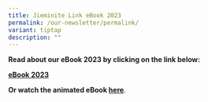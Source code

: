 ```yaml
---
title: Jieminite Link eBook 2023
permalink: /our-newsletter/permalink/
variant: tiptap
description: ""
---
```

<p><strong>Read about our eBook 2023 by clicking on the link below:</strong>
</p>
<p><strong><a href="https://issuu.com/jieminpri/docs/ebook2023" rel="noopener noreferrer nofollow" target="_blank">eBook 2023</a></strong>
</p>
<p><strong>Or watch the animated eBook <a href="https://go.gov.sg/jpsebook2023" rel="noopener noreferrer nofollow" target="_blank">here</a></strong>.</p>